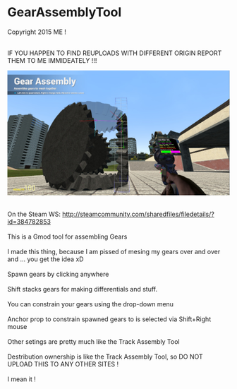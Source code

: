 GearAssemblyTool
================

Copyright 2015 ME !

<br>IF YOU HAPPEN TO FIND REUPLOADS WITH DIFFERENT ORIGIN REPORT THEM TO ME IMMIDEATELY !!! 

![GearAssemblyTool](https://raw.githubusercontent.com/dvdvideo1234/GearAssemblyTool/master/screenshot.jpg)

<br> On the Steam WS: http://steamcommunity.com/sharedfiles/filedetails/?id=384782853
<br>
<br>This is a Gmod tool for assembling Gears 
<br>
<br>I made this thing, because I am pissed of mesing my gears over and over and ... you get the idea xD
<br>
<br>Spawn gears by clicking anywhere 
<br>
<br>Shift stacks gears for making differentials and stuff. 
<br>
<br>You can constrain your gears using the drop-down menu 
<br>
<br>Anchor prop to constrain spawned gears to is selected via Shift+Right mouse 
<br>
<br>Other setings are pretty much like the Track Assembly Tool 
<br>
<br>Destribution ownership is like the Track Assembly Tool, so DO NOT UPLOAD THIS TO ANY OTHER SITES ! 
<br>
<br>I mean it !
